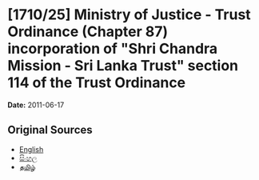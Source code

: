 # [1710/25] Ministry of Justice - Trust Ordinance (Chapter 87) incorporation of "Shri Chandra Mission - Sri Lanka Trust" section 114 of the Trust Ordinance

**Date:** 2011-06-17

## Original Sources

- [English](https://documents.gov.lk/view/extra-gazettes/2011/6/1710-25_E.pdf)
- [සිංහල](https://documents.gov.lk/view/extra-gazettes/2011/6/1710-25_S.pdf)
- [தமிழ்](https://documents.gov.lk/view/extra-gazettes/2011/6/1710-25_T.pdf)
